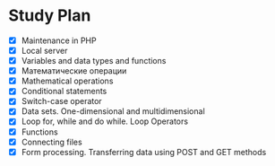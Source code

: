 # Study Plan
- [x] Maintenance in PHP
- [x] Local server
- [x] Variables and data types and functions
- [x] Математические операции
- [x] Mathematical operations
- [x] Conditional statements
- [x] Switch-case operator
- [x] Data sets. One-dimensional and multidimensional
- [x] Loop for, while and do while. Loop Operators
- [x] Functions
- [x] Connecting files
- [x] Form processing. Transferring data using POST and GET methods
